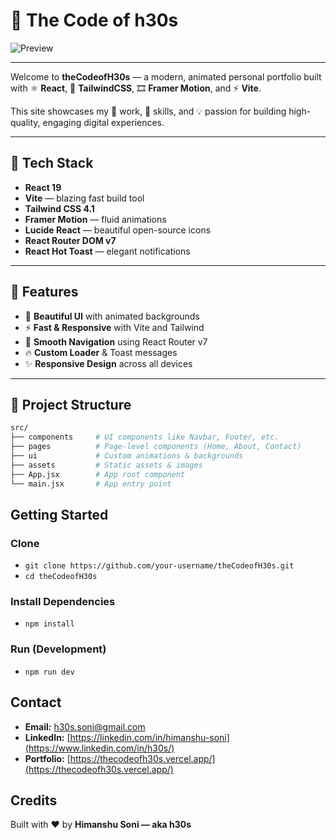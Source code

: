 # 🧠 The Code of h30s


![Preview](https://github.com/user-attachments/assets/c06e65d5-80e6-4614-aab5-5c6b7b5b048b)



---

Welcome to **theCodeofH30s** — a modern, animated personal portfolio built with ⚛️ **React**, 💨 **TailwindCSS**, 🎞 **Framer Motion**, and ⚡ **Vite**.

This site showcases my 💼 work, 🧠 skills, and 💡 passion for building high-quality, engaging digital experiences.

---

## 🚀 Tech Stack

- **React 19**
- **Vite** — blazing fast build tool
- **Tailwind CSS 4.1**
- **Framer Motion** — fluid animations
- **Lucide React** — beautiful open-source icons
- **React Router DOM v7**
- **React Hot Toast** — elegant notifications

---

## 📸 Features

- 🎨 **Beautiful UI** with animated backgrounds
- ⚡ **Fast & Responsive** with Vite and Tailwind
- 🧭 **Smooth Navigation** using React Router v7
- 🔥 **Custom Loader** & Toast messages
- ✨ **Responsive Design** across all devices

---

## 📁 Project Structure

```bash
src/
├── components     # UI components like Navbar, Footer, etc.
├── pages          # Page-level components (Home, About, Contact)
├── ui             # Custom animations & backgrounds
├── assets         # Static assets & images
├── App.jsx        # App root component
└── main.jsx       # App entry point

```
## Getting Started

### Clone

- `git clone https://github.com/your-username/theCodeofH30s.git`
- `cd theCodeofH30s`

### Install Dependencies
- `npm install`

### Run (Development)
- `npm run dev`



## Contact

- **Email:** h30s.soni@gmail.com  
- **LinkedIn:** [https://linkedin.com/in/himanshu-soni](https://www.linkedin.com/in/h30s/)
- **Portfolio:** [https://thecodeofh30s.vercel.app/](https://thecodeofh30s.vercel.app/)


## Credits

Built with ❤️ by **Himanshu Soni — aka h30s**
